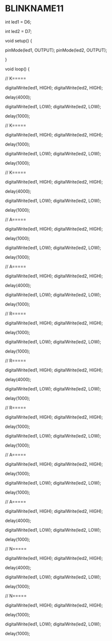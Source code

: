 # BLINKNAME11
int led1 = D6;

int led2 = D7;

void setup() {

pinMode(led1, OUTPUT);
    pinMode(led2, OUTPUT);

}


void loop() {

// K=====

digitalWrite(led1, HIGH);
digitalWrite(led2, HIGH);

delay(4000);

digitalWrite(led1, LOW);
digitalWrite(led2, LOW);

delay(1000);


// K=====

digitalWrite(led1, HIGH);
digitalWrite(led2, HIGH);
 
delay(1000);

digitalWrite(led1, LOW);
digitalWrite(led2, LOW);

delay(1000);


// K=====

digitalWrite(led1, HIGH);
digitalWrite(led2, HIGH);

delay(4000);

digitalWrite(led1, LOW);
digitalWrite(led2, LOW);

delay(1000);


// A=====

digitalWrite(led1, HIGH);
digitalWrite(led2, HIGH);
 
delay(1000);

digitalWrite(led1, LOW);
digitalWrite(led2, LOW);

delay(1000);

// A=====

digitalWrite(led1, HIGH);
digitalWrite(led2, HIGH);

delay(4000);

digitalWrite(led1, LOW);
digitalWrite(led2, LOW);

delay(1000);


// R=====


digitalWrite(led1, HIGH);
digitalWrite(led2, HIGH);
 
delay(1000);

digitalWrite(led1, LOW);
digitalWrite(led2, LOW);

delay(1000);

// R=====

digitalWrite(led1, HIGH);
digitalWrite(led2, HIGH);

delay(4000);

digitalWrite(led1, LOW);
digitalWrite(led2, LOW);

delay(1000);

// R=====


digitalWrite(led1, HIGH);
digitalWrite(led2, HIGH);
 
delay(1000);

digitalWrite(led1, LOW);
digitalWrite(led2, LOW);

delay(1000);

// A=====

digitalWrite(led1, HIGH);
digitalWrite(led2, HIGH);
 
delay(1000);

digitalWrite(led1, LOW);
digitalWrite(led2, LOW);

delay(1000);

// A=====

digitalWrite(led1, HIGH);
digitalWrite(led2, HIGH);

delay(4000);

digitalWrite(led1, LOW);
digitalWrite(led2, LOW);

delay(1000);

// N=====

digitalWrite(led1, HIGH);
digitalWrite(led2, HIGH);

delay(4000);

digitalWrite(led1, LOW);
digitalWrite(led2, LOW);

delay(1000);

// N=====

digitalWrite(led1, HIGH);
digitalWrite(led2, HIGH);
 
delay(1000);

digitalWrite(led1, LOW);
digitalWrite(led2, LOW);

delay(1000);






